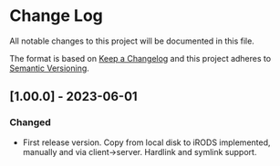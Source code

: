 # Change Log
All notable changes to this project will be documented in this file.

The format is based on [Keep a Changelog](http://keepachangelog.com/) and this
project adheres to [Semantic Versioning](http://semver.org/).


## [1.00.0] - 2023-06-01
### Changed
- First release version. Copy from local disk to iRODS implemented, manually
  and via client->server. Hardlink and symlink support.
